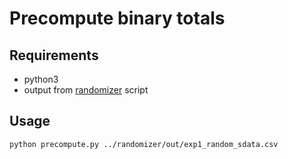 # Precompute binary totals

## Requirements
- python3
- output from [randomizer](../randomizer) script

## Usage
```bash
python precompute.py ../randomizer/out/exp1_random_sdata.csv
```
